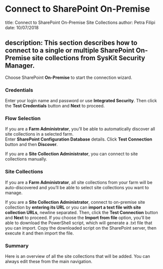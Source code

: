 # Connect to SharePoint On-Premise

title: Connect to SharePoint On-Premise Site Collections author: Petra Filipi date: 10/07/2018

## description: This section describes how to connect to a single or multiple SharePoint On-Premise site collections from SysKit Security Manager.

Choose SharePoint **On-Premise** to start the connection wizard.

### Credentials

Enter your login name and password or use **Integrated Security**. Then click the **Test Credentials** button and **Next** to proceed.

### Flow Selection

If you are a **Farm Administrator**, you’ll be able to automatically discover all site collections in a selected farm.  
Enter **SharePoint Configuration Database** details. Click **Test Connection** button and then **Discover**.

If you are a **Site Collection Administrator**, you can connect to site collections manually.

### Site Collections

If you are a **Farm Administrator**, all site collections from your farm will be auto-discovered and you’ll be able to select site collections you want to manage.

If you are a **Site Collection Administrator**, connect to on-premise site collection by **entering its URL** or you can **import a text file with site collection URLs**, newline separated. Then, click the **Test Connection** button and **Next** to proceed. If you choose the **Import from file** option, you’ll be able to download the PowerShell script, which will generate a .txt file that you can import. Copy the downloaded script on the SharePoint server, then execute it and then import the file.

### Summary

Here is an overview of all the site collections that will be added. You can always edit these from the main navigation.

